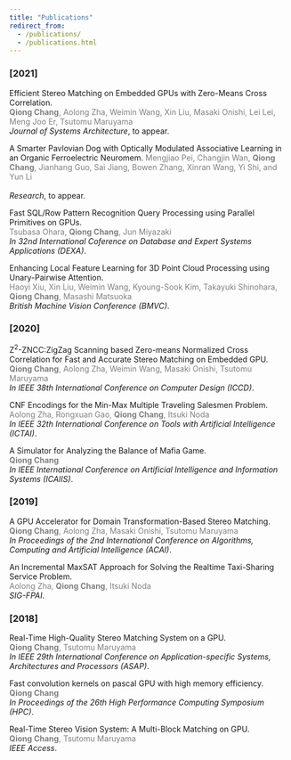 ```yaml
---
title: "Publications"
redirect_from: 
  - /publications/
  - /publications.html
---
```

### [2021]

Efficient Stereo Matching on Embedded GPUs with Zero-Means Cross Correlation.<br />
<span style="color:gray">**Qiong Chang**, Aolong Zha, Weimin Wang, Xin Liu, Masaki Onishi, Lei Lei, Meng Joo Er, Tsutomu Maruyama</span><br />
_Journal of Systems Architecture_, to appear.

A Smarter Pavlovian Dog with Optically Modulated Associative Learning in an Organic Ferroelectric Neuromem.
<span style="color:gray">Mengjiao Pei, Changjin Wan, **Qiong Chang**, Jianhang Guo, Sai Jiang, Bowen Zhang, Xinran Wang, Yi Shi, and Yun Li</span><br /> 
<br /> 
  _Research_, to appear.

Fast SQL/Row Pattern Recognition Query Processing using Parallel Primitives on GPUs.<br /> 
<span style="color:gray">Tsubasa Ohara, **Qiong Chang**, Jun Miyazaki</span><br /> 
_In 32nd International Coference on Database and Expert Systems Applications (DEXA)_.

Enhancing Local Feature Learning for 3D Point Cloud Processing using Unary-Pairwise Attention.<br />
<span style="color:gray">Haoyi Xiu, Xin Liu, Weimin Wang, Kyoung-Sook Kim, Takayuki Shinohara, **Qiong Chang**, Masashi Matsuoka</span><br />
 _British Machine Vision Conference (BMVC)_.


### [2020]
 
Z<sup>2</sup>-ZNCC:ZigZag Scanning based Zero-means Normalized Cross Correlation for Fast and Accurate Stereo Matching on Embedded GPU.<br />
<span style="color:gray">**Qiong Chang**, Aolong Zha, Weimin Wang, Masaki Onishi, Tsutomu Maruyama</span><br /> 
  _In IEEE 38th International Conference on Computer Design (ICCD)_.


CNF Encodings for the Min-Max Multiple Traveling Salesmen Problem.<br />
<span style="color:gray">Aolong Zha, Rongxuan Gao, **Qiong Chang**, Itsuki Noda</span><br /> 
  _In IEEE 32th International Conference on Tools with Artificial Intelligence (ICTAI)_.


A Simulator for Analyzing the Balance of Mafia Game.<br />
<span style="color:gray">**Qiong Chang**</span><br /> 
  _In IEEE International Conference on Artificial Intelligence and Information Systems (ICAIIS)_.

### [2019]

A GPU Accelerator for Domain Transformation-Based Stereo Matching.<br />
<span style="color:gray">**Qiong Chang**, Aolong Zha, Masaki Onishi, Tsutomu Maruyama</span><br /> 
  _In Proceedings of the 2nd International Conference on Algorithms, Computing and Artificial Intelligence (ACAI)_.

An Incremental MaxSAT Approach for Solving the Realtime Taxi-Sharing Service Problem.<br />
<span style="color:gray">Aolong Zha, **Qiong Chang**, Itsuki Noda</span><br /> 
  _SIG-FPAI_.


### [2018]


Real-Time High-Quality Stereo Matching System on a GPU.<br />
<span style="color:gray">**Qiong Chang**, Tsutomu Maruyama</span><br /> 
  _In IEEE 29th International Conference on Application-specific Systems, Architectures and Processors (ASAP)_.


Fast convolution kernels on pascal GPU with high memory efficiency.<br />
<span style="color:gray">**Qiong Chang**</span><br /> 
  _In Proceedings of the 26th High Performance Computing Symposium (HPC)_.

Real-Time Stereo Vision System: A Multi-Block Matching on GPU.<br />
<span style="color:gray">**Qiong Chang**, Tsutomu Maruyama</span><br /> 
  _IEEE Access_.

